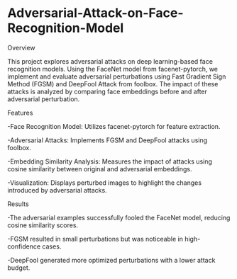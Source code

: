 # Adversarial-Attack-on-Face-Recognition-Model

Overview

This project explores adversarial attacks on deep learning-based face recognition models. Using the FaceNet model from facenet-pytorch, we implement and evaluate adversarial perturbations using Fast Gradient Sign Method (FGSM) and DeepFool Attack from foolbox. The impact of these attacks is analyzed by comparing face embeddings before and after adversarial perturbation.

Features

-Face Recognition Model: Utilizes facenet-pytorch for feature extraction.

-Adversarial Attacks: Implements FGSM and DeepFool attacks using foolbox.

-Embedding Similarity Analysis: Measures the impact of attacks using cosine similarity between original and adversarial embeddings.

-Visualization: Displays perturbed images to highlight the changes introduced by adversarial attacks.

Results

-The adversarial examples successfully fooled the FaceNet model, reducing cosine similarity scores.

-FGSM resulted in small perturbations but was noticeable in high-confidence cases.

-DeepFool generated more optimized perturbations with a lower attack budget.
